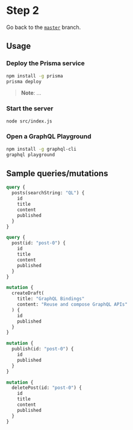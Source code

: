 # Step 2

Go back to the [`master`](https://github.com/nikolasburk/amsjs-workshop) branch.

## Usage

### Deploy the Prisma service

```bash
npm install -g prisma
prisma deploy
```

> **Note**: ...

### Start the server

```bash
node src/index.js
```

### Open a GraphQL Playground

```bash
npm install -g graphql-cli
graphql playground
```

## Sample queries/mutations

```graphql
query {
  posts(searchString: "QL") {
    id
    title
    content
    published
  }
}
```

```graphql
query {
  post(id: "post-0") {
    id
    title
    content
    published
  }
}
```

```graphql
mutation {
  createDraft(
    title: "GraphQL Bindings"
    content: "Reuse and compose GraphQL APIs"
  ) {
    id
    published
  }
}
```

```graphql
mutation {
  publish(id: "post-0") {
    id
    published
  }
}
```

```graphql
mutation {
  deletePost(id: "post-0") {
    id
    title
    content
    published
  }
}
```